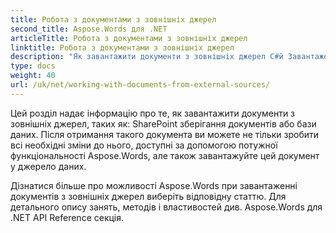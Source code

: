 ```yaml
---
title: Робота з документами з зовнішніх джерел
second_title: Aspose.Words для .NET
articleTitle: Робота з документами з зовнішніх джерел
linktitle: Робота з документами з зовнішніх джерел
description: "Як завантажити документи з зовнішніх джерел C#й Завантаження PDF, DOCX, DOC, RTF, ODT, EPUB, HTML та інші файли з SharePoint або бази даних для подальшої обробки C#й"
type: docs
weight: 40
url: /uk/net/working-with-documents-from-external-sources/
---
```


Цей розділ надає інформацію про те, як завантажити документи з зовнішніх джерел, таких як: SharePoint зберігання документів або бази даних. Після отримання такого документа ви можете не тільки зробити всі необхідні зміни до нього, доступні за допомогою потужної функціональності Aspose.Words, але також завантажуйте цей документ у джерело даних.

Дізнатися більше про можливості Aspose.Words при завантаженні документів з зовнішніх джерел виберіть відповідну статтю. Для детального опису занять, методів і властивостей див. Aspose.Words для .NET API Reference секція.